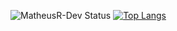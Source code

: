 ![MatheusR-Dev Status](https://github-readme-stats.vercel.app/api?username=MatheusR-Dev&show_icons=true)
[![Top Langs](https://github-readme-stats.vercel.app/api/top-langs/?username=MatheusR-Dev)](https://github.com/anuraghazra/github-readme-stats)
